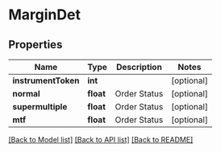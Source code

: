 # MarginDet

## Properties
Name | Type | Description | Notes
------------ | ------------- | ------------- | -------------
**instrumentToken** | **int** |  | [optional] 
**normal** | **float** | Order Status | [optional] 
**supermultiple** | **float** | Order Status | [optional] 
**mtf** | **float** | Order Status | [optional] 

[[Back to Model list]](../README.md#documentation-for-models) [[Back to API list]](../README.md#documentation-for-api-endpoints) [[Back to README]](../README.md)


